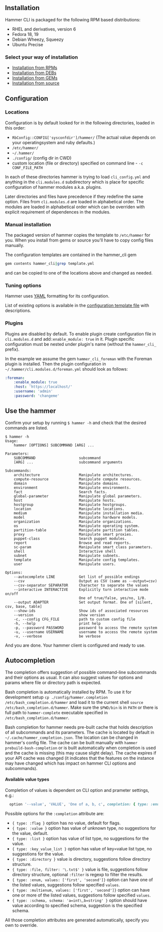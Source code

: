 Installation
------------

Hammer CLI is packaged for the following RPM based distributions:

 - RHEL and derivatives, version 6
 - Fedora 18, 19
 - Debian Wheezy, Squeezy
 - Ubuntu Precise

### Select your way of installation
- [Installation from RPMs](installation_rpm.md#installation-from-rpms)
- [Installation from DEBs](installation_deb.md#installation-from-debs)
- [Installation from GEMs](installation_gem.md#installation-from-gems)
- [Installation from source](installation_source.md#installation-from-source)


Configuration
-------------

### Locations

Configuration is by default looked for in the following directories, loaded in this order:

 - ```RbConfig::CONFIG['sysconfdir']/hammer/``` (The actual value depends on your operatingsystem and ruby defaults.)
 - ```/etc/hammer/```
 - ```~/.hammer/```
 - ```./config/``` (config dir in CWD)
 - custom location (file or directory) specified on command line - ```-c CONF_FILE_PATH```

In each of these directories hammer is trying to load ```cli_config.yml``` and anything in
the ```cli.modules.d``` subdirectory which is place for specific configuration of hammer modules a.k.a. plugins.

Later directories and files have precedence if they redefine the same option. Files from ```cli.modules.d```
are loaded in alphabetical order. The modules are loaded in alphabetical order which can be overriden with explicit requirement of dependences in the modules.

### Manual installation
The packaged version of hammer copies the template to `/etc/hammer` for you.
When you install from gems or source you'll have to copy config files manually.

The configuration templates are contained in the hammer_cli gem

 ```bash
gem contents hammer_cli|grep template.yml
```
and can be copied to one of the locations above and changed as needed.


### Tuning options

Hammer uses [YAML](http://www.yaml.org/) formatting for its configuration.

List of existing options is available in the [configuration template file](https://github.com/theforeman/hammer-cli/blob/master/config/cli_config.template.yml)
with descriptions.


### Plugins

Plugins are disabled by default. To enable plugin create configuration file in ```cli.modules.d``` and add```:enable_module: true``` in it.
Plugin specific configuration must be nested under plugin's name (without the ```hammer_cli_``` prefix).

In the example we assume the gem ```hammer_cli_foreman``` with the Foreman plugin is installed. Then the plugin configuration
in ```~/.hammer/cli.modules.d/foreman.yml``` should look as follows:

```yaml
:foreman:
    :enable_module: true
    :host: 'https://localhost/'
    :username: 'admin'
    :password: 'changeme'
```


Use the hammer
--------------

Confirm your setup by running ```$ hammer -h``` and check that the desired commands are listed.

```
$ hammer -h
Usage:
    hammer [OPTIONS] SUBCOMMAND [ARG] ...

Parameters:
    SUBCOMMAND                    subcommand
    [ARG] ...                     subcommand arguments

Subcommands:
    architecture                  Manipulate architectures.
    compute-resource              Manipulate compute resources.
    domain                        Manipulate domains.
    environment                   Manipulate environments.
    fact                          Search facts.
    global-parameter              Manipulate global parameters.
    host                          Manipulate hosts.
    hostgroup                     Manipulate hostgroups.
    location                      Manipulate locations.
    medium                        Manipulate installation media.
    model                         Manipulate hardware models.
    organization                  Manipulate organizations.
    os                            Manipulate operating system.
    partition-table               Manipulate partition tables.
    proxy                         Manipulate smart proxies.
    puppet-class                  Search puppet modules.
    report                        Browse and read reports.
    sc-param                      Manipulate smart class parameters.
    shell                         Interactive shell
    subnet                        Manipulate subnets.
    template                      Manipulate config templates.
    user                          Manipulate users.

Options:
    --autocomplete LINE           Get list of possible endings
    --csv                         Output as CSV (same as --output=csv)
    --csv-separator SEPARATOR     Character to separate the values
    --interactive INTERACTIVE     Explicitly turn interactive mode on/off
                                  One of true/false, yes/no, 1/0.
    --output ADAPTER              Set output format. One of [silent, csv, base, table]
    --show-ids                    Show ids of associated resources
    --version                     show version
    -c, --config CFG_FILE         path to custom config file
    -h, --help                    print help
    -p, --password PASSWORD       password to access the remote system
    -u, --username USERNAME       username to access the remote system
    -v, --verbose                 be verbose
```


And you are done. Your hammer client is configured and ready to use.


Autocompletion
--------------

The completion offers suggestion of possible command-line subcommands and their
options as usual. It can also suggest values for options and params where file
or directory path is expected.

Bash completion is automatically installed by RPM. To use it for development
setup `cp ./config/hammer.completion /etc/bash_completion.d/hammer` and load it
to the current shell `source /etc/bash_completion.d/hammer`. Make sure
the `$PWD/bin` is in `PATH` or there is full path to `hammer-complete`
executable specified in `/etc/bash_completion.d/hammer`.

Bash completion for hammer needs pre-built cache that holds description of
all subcommands and its parameters. The cache is located by default in
`~/.cache/hammer_completion.json`. The location can be changed in hammer's
config file. The cache can be built manually with
`hammer prebuild-bash-completion` or is built automatically when completion is
used and the cache is missing (this may cause slight delay). The cache expires
if your API cache was changed (it indicates that the features on the instance
may have changed which has impact on hammer CLI options and subcommands).

####  Available value types

Completion of values is dependent on CLI option and prameter settings, e.g.:

```ruby
  option '--value', 'VALUE', 'One of a, b, c', completion: { type: :enum, values: %w[a b c] }
```

Possible options for the `:completion` attribute are:
 - `{ type: :flag }` option has no value, default for flags.
 - `{ type: :value }` option has value of unknown type, no suggestions for the
value, default.
- `{ type: :list }` option has value of list type, no suggestions for the
value.
- `{ type: :key_value_list }` option has value of key=value list type, no
suggestions for the value.
 - `{ type: :directory }` value is directory, suggestions follow directory
structure.
 - `{ type: :file, filter: '\.txt$' }` value is file, suggestions follow
directory structure, optional `:filter` is regexp to filter the results.
 - `{ type: :enum, values: ['first', 'second']}` option can have one of the
listed values, suggestions follow specified `values`.
 - `{ type: :multienum, values: ['first', 'second']}` option can have one or
more of the listed values, suggestions follow specified `values`.
 - `{ type: :schema, schema: 'a=int\,b=string' }` option should have value
according to specified schema, suggestion is the specified schema.

All those completion attributes are generated automatically, specify you own to
override.
